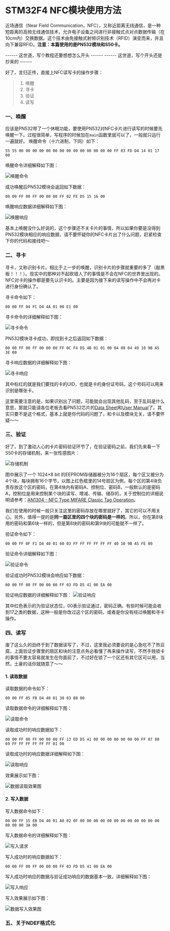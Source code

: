 # STM32F4 NFC模块使用方法

近场通信（Near Field Communication，NFC），又称近距离无线通信，是一种短距离的高频无线通信技术，允许电子设备之间进行非接触式点对点数据传输（在10cm内）交换数据。这个技术由免接触式射频识别技术（RFID）演变而来，并且向下兼容RFID。**注意：本篇使用的是PN532模块和S50卡。**

------ 这世道，写个教程还要想想怎么开头 ------
------ 这世道，写个开头还是抄来的 ------

好了，言归正传，直接上NFC读写卡的操作步骤：

> 1. 唤醒
> 2. 寻卡
> 3. 验证
> 4. 读写

### 一、唤醒

应该是PN532带了一个休眠功能，要使用PN532对NFC卡片进行读写的时候要先唤醒一下。过程很简单，写程序的时候加在`main`函数里就可以了，一般就只运行一遍就好。
唤醒命令（十六进制，下同）如下：

```
55 55 00 00 00 00 00 00 00 00 00 00 00 00 00 00 FF 03 FD D4 14 01 17 00 
```
唤醒命令详细解释如下图：

![唤醒命令](http://onmw6wg88.bkt.clouddn.com/NFC%E6%95%B0%E6%8D%AE%E6%A0%BC%E5%BC%8F.001.jpeg)

成功唤醒后PN532模块会返回如下数据：

```
00 00 FF 00 FF 00 00 00 FF 02 FE D5 15 16 00 
```
唤醒响应数据详细解释如下图：

![唤醒响应](http://onmw6wg88.bkt.clouddn.com/NFC%E6%95%B0%E6%8D%AE%E6%A0%BC%E5%BC%8F.002.jpeg)

基本上唤醒没什么好说的，这个步骤还不关卡片的事情，所以如果你要是没得到PN532模块相应的响应数据，请不要怀疑你的NFC卡片出了什么问题，赶紧检查下你的代码和接线吧～

### 二、寻卡

寻卡，又称识别卡片。相比于上一步的唤醒，识别卡片的步骤就重要的多了（敲黑板！！！）。现实中的那种对不起砍错人了的事情是不会在NFC的世界里出现的。NFC对卡的操作都是要先认识卡的。主要是因为接下来的读写操作中不会再对卡进行身份确认了。

寻卡命令如下：

```
00 00 FF 04 FC D4 4A 01 00 E1 00
```

寻卡命令的详细解释如下图：

![寻卡命令](http://onmw6wg88.bkt.clouddn.com/NFC%E6%95%B0%E6%8D%AE%E6%A0%BC%E5%BC%8F.003.jpeg)

PN532模块寻卡成功，即找到卡之后返回如下数据：

```
00 00 FF 00 FF 00 00 00 FF 0C F4 D5 4B 01 01 00 04 08 04 40 10 9B A5 3E 00 
```

寻卡响应数据的详细解释如下图：

![寻卡响应](http://onmw6wg88.bkt.clouddn.com/NFC%E6%95%B0%E6%8D%AE%E6%A0%BC%E5%BC%8F.004.jpeg)

其中标红的就是我们要找的卡的UID，也就是卡的身份证号码，这个号码可以用来识别是哪张卡。

这里需要注意的是，如果识别出了问题，可能就会出现其他乱码，至于乱码是什么意思，那就只能请各位老板去看PN532芯片的[Data Sheet](http://www.dfrobot.com.cn/image/data/DFR0231/pn532ds.pdf)和[User Manual](http://www.dfrobot.com.cn/image/data/DFR0231/pn532um.pdf)了。其实只要不是这个格式，基本上就是你代码的问题了，和卡以及模块无关，请不要怀疑～～

### 三、验证

好了，到了激动人心的卡片密码验证环节了，在验证密码之前，我们先来看一下S50卡的存储机制，来一张性感图片：

![存储机制](http://onmw6wg88.bkt.clouddn.com/NFC%E6%95%B0%E6%8D%AE%E6%A0%BC%E5%BC%8F.005.jpeg)

图中展示了一个 1024×8 bit 的EEPROM存储器被分为16个扇区，每个区又被分为4个块，每块拥有16个字节，以图上红色框里的14号扇区为例，每个区的第4块负责存放这个区的密码，在第4块内有密码A、控制位、密码B，一般默认的是密码A，控制位是用来控制某个块的读写、增减、传输、储存的，关于控制位的详细说明请参考：[AN1304 - NFC Type MIFARE Classic Tag Operation](https://www.nxp.com/docs/en/application-note/AN1304.pdf)。

我们在使用的时候一般只关注这里的密码存放在哪里就好了，其它的可以不用关心。另外，值得一提的是**同一扇区里的四个块的密码是一样的**。所以，你在第8块用的密码和第6块一样的，但是第8块的密码和第9块的可能就不一样了。

验证命令如下：

```
00 00 FF 0F F1 D4 40 01 60 03 FF FF FF FF FF FF 40 10 9B A5 FE 00
```

验证命令详细解释如下图：

![验证命令](http://onmw6wg88.bkt.clouddn.com/NFC%E6%95%B0%E6%8D%AE%E6%A0%BC%E5%BC%8F.006.jpeg)

验证成功时PN532模块会响应如下数据：

```
00 00 FF 00 FF 00 00 00 FF 03 FD D5 41 00 EA 00
```

验证响应数据的详细解释如下图：
![验证响应](http://onmw6wg88.bkt.clouddn.com/NFC%E6%95%B0%E6%8D%AE%E6%A0%BC%E5%BC%8F.007.jpeg)

其中红色表示的为验证状态位，00表示验证通过，密码正确。有些时候可能会收到17之类的数据，这种一般是你改过这个区的密码，或者是你没有经过唤醒和寻卡操作。

### 四、读写

废了这么久的劲终于到了数据读写了，不过，这里我必须要说的是心急吃不了热豆腐，上面验证步骤里的扇区和块的注意点务必看懂了再来操作读写，不然手贱锁卡的事情不要太容易就发生在你面前了，不过好在锁了一个区还有其它区可以用，当然，土豪的话你就随意了～～

#### 1. 读取数据

读取数据的命令如下：

```
00 00 FF 05 FB D4 40 01 30 03 B8 00
```

读取数据命令的详细解释如下图：

![读取命令](http://onmw6wg88.bkt.clouddn.com/NFC%E6%95%B0%E6%8D%AE%E6%A0%BC%E5%BC%8F.008.jpeg)

读取成功时的响应数据如下：

```
00 00 FF 00 FF 00 00 00 FF 13 ED D5 41 00 00 00 00 00 00 00 FF 07 80 69 FF FF FF FF FF FF 01 00 
```

读取成功时的响应数据详细解释如下图：

![读取响应](http://onmw6wg88.bkt.clouddn.com/NFC%E6%95%B0%E6%8D%AE%E6%A0%BC%E5%BC%8F.009.jpeg)

效果展示如下图：

![数据读取效果图](http://onmw6wg88.bkt.clouddn.com/Snip20180425_8.png)

#### 2. 写入数据

写入数据命令如下：

```
00 00 FF 15 EB D4 40 01 A0 02 0F 00 00 00 00 00 00 00 00 00 00 00 00 00 00 00 3A 00
```

写入数据命令的详细解释如下图：

![写入请求](http://onmw6wg88.bkt.clouddn.com/NFC%E6%95%B0%E6%8D%AE%E6%A0%BC%E5%BC%8F.010.jpeg)

写入成功时的响应数据如下：

```
00 00 FF 00 FF 00 00 00 FF 03 FD D5 41 00 EA 00 
```

写入成功时响应的数据与验证成功响应的数据基本一致，详细解释如下图：

![写入响应](http://onmw6wg88.bkt.clouddn.com/NFC%E6%95%B0%E6%8D%AE%E6%A0%BC%E5%BC%8F.011.jpeg)

写入效果展示如下图：

![数据写入效果图](http://onmw6wg88.bkt.clouddn.com/Snip20180425_9.png)

### 五、关于NDEF格式化



